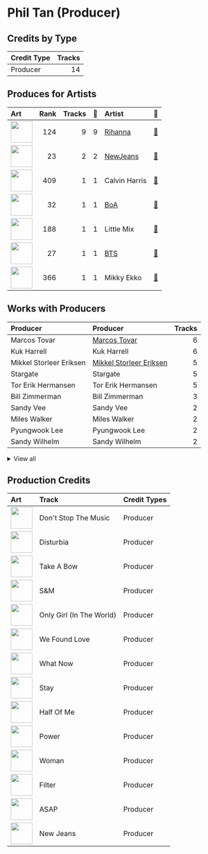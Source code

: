 # Phil Tan (Producer)

## Credits by Type

| Credit Type | Tracks |
|:---|---:|
| Producer | 14 |

## Produces for Artists

| Art | Rank | Tracks | 💚 | Artist | 🔗 |
|:---|---:|---:|---:|:---|:---|
| <img src="https://i.scdn.co/image/ab6761610000e5eb99e4fca7c0b7cb166d915789" alt="" width="50" /> | 124 | 9 | 9 | [Rihanna](../../artists/rihanna/overview.md) | [🔗](https://open.spotify.com/artist/5pKCCKE2ajJHZ9KAiaK11H) |
| <img src="https://i.scdn.co/image/ab6761610000e5eb80668ba2b15094d083780ea9" alt="" width="50" /> | 23 | 2 | 2 | [NewJeans](../../artists/newjeans/overview.md) | [🔗](https://open.spotify.com/artist/6HvZYsbFfjnjFrWF950C9d) |
| <img src="https://i.scdn.co/image/ab6761610000e5eb37bff6aa1d42bede9048750f" alt="" width="50" /> | 409 | 1 | 1 | Calvin Harris | [🔗](https://open.spotify.com/artist/7CajNmpbOovFoOoasH2HaY) |
| <img src="https://i.scdn.co/image/ab6761610000e5eb1925e6520e474e569c971b36" alt="" width="50" /> | 32 | 1 | 1 | [BoA](../../artists/boa/overview.md) | [🔗](https://open.spotify.com/artist/4muJrGMndyYWqZtfk8OWy4) |
| <img src="https://i.scdn.co/image/ab6761610000e5eb08cd53940cbf5813ee5fe565" alt="" width="50" /> | 188 | 1 | 1 | Little Mix | [🔗](https://open.spotify.com/artist/3e7awlrlDSwF3iM0WBjGMp) |
| <img src="https://i.scdn.co/image/ab6761610000e5ebd642648235ebf3460d2d1f6a" alt="" width="50" /> | 27 | 1 | 1 | [BTS](../../artists/bts/overview.md) | [🔗](https://open.spotify.com/artist/3Nrfpe0tUJi4K4DXYWgMUX) |
| <img src="https://i.scdn.co/image/ab6761610000e5eb81d954dd35145481964ddd6c" alt="" width="50" /> | 366 | 1 | 1 | Mikky Ekko | [🔗](https://open.spotify.com/artist/1buzCmyYZE4kcdLRudsb8V) |

## Works with Producers

| Producer | Producer | Tracks |
|:---|:---|---:|
| Marcos Tovar | [Marcos Tovar](../marcos_tovar/overview.md) | 6 |
| Kuk Harrell | Kuk Harrell | 6 |
| Mikkel Storleer Eriksen | [Mikkel Storleer Eriksen](../mikkel_storleer_eriksen/overview.md) | 5 |
| Stargate | Stargate | 5 |
| Tor Erik Hermansen | Tor Erik Hermansen | 5 |
| Bill Zimmerman | Bill Zimmerman | 3 |
| Sandy Vee | Sandy Vee | 2 |
| Miles Walker | Miles Walker | 2 |
| Pyungwook Lee | Pyungwook Lee | 2 |
| Sandy Wilhelm | Sandy Wilhelm | 2 |


<details>
<summary>View all</summary>

| Producer | Producer | Tracks |
|:---|:---|---:|
| Bokyeong Wang | Bokyeong Wang | 2 |
| Fine Glindvad Jensen | Fine Glindvad Jensen | 2 |
| Erika de Casier | Erika de Casier | 2 |
| Josh Gudwin | [Josh Gudwin](../josh_gudwin/overview.md) | 2 |
| Daniela Rivera | Daniela Rivera | 2 |
| Gigi | Gigi | 2 |
| Ne-Yo | Ne-Yo | 1 |
| BoA | BoA | 1 |
| 강해린 | 강해린 (Kang, Hae-rin) | 1 |
| Andre Merritt | Andre Merritt | 1 |
| Ivy Adara | Ivy Adara | 1 |
| Veronika Bozeman | Veronika Bozeman | 1 |
| Chris Brown | Chris Brown | 1 |
| Shahid Khan | Shahid Khan | 1 |
| dae Jung | dae Jung | 1 |
| Al Hemberger | Al Hemberger | 1 |
| KAMILLE | KAMILLE | 1 |
| Mike Gaydusek | Mike Gaydusek | 1 |
| Frankie Storm | Frankie Storm | 1 |
| Calvin Harris | Calvin Harris | 1 |
| 250 | 250 | 1 |
| Hilda Stenmalm | Hilda Stenmalm | 1 |
| Justin Parker | Justin Parker | 1 |
| Danielle Marsh | Danielle Marsh | 1 |
| Robopop | Robopop | 1 |
| Crystal Nicole | Crystal Nicole | 1 |
| Parker Ighile | Parker Ighile | 1 |
| EL CAPITXN | EL CAPITXN | 1 |
| Elof Loelv | Elof Loelv | 1 |
| Michael Jackson | [Michael Jackson](../michael_jackson/overview.md) | 1 |
| Robert Allen | Robert Allen | 1 |
| Steve James | Steve James | 1 |
| FRNK | FRNK | 1 |
| 유영진 | [유영진 (Yoo, Young-jin)](../유영진_(yoo,_young-jin)/overview.md) | 1 |
| Nathan Cassells | Nathan Cassells | 1 |
| Ester Dean | Ester Dean | 1 |
| Marlin "Hookman" Bonds | Marlin "Hookman" Bonds | 1 |
| Jon Hume | Jon Hume | 1 |
| Lutra | Lutra | 1 |
| Matt Radosevich | Matt Radosevich | 1 |
| Naughty Boy | Naughty Boy | 1 |
| Maegan Cottone | Maegan Cottone | 1 |
| Frants | Frants | 1 |
| Tom Wiklund | Tom Wiklund | 1 |
| Frankie Scoca | Frankie Scoca | 1 |
| Fallin' Dild | Fallin' Dild | 1 |
| Catharina Stoltenberg | Catharina Stoltenberg | 1 |
| Livvi Franc | Livvi Franc | 1 |
| Brian Kennedy | Brian Kennedy | 1 |
| danke | [danke](../danke/overview.md) | 1 |
| Chris Bishop | Chris Bishop | 1 |
| Pdogg | [Pdogg](../pdogg/overview.md) | 1 |
| Josh Houghkirk | Josh Houghkirk | 1 |
| JHart | JHart | 1 |
| 방시혁 | [방시혁 (Bang, Si-Hyuk)](../방시혁_(bang,_si-hyuk)/overview.md) | 1 |
| Neon Boy | Neon Boy | 1 |
| Makeba | Makeba | 1 |
| ADORA | ADORA | 1 |
| Henriette Motzfeldt | Henriette Motzfeldt | 1 |
| Seu Ran Lee | Seu Ran Lee | 1 |
| 안복진 | 안복진 (Ahn, Bok-Jin) | 1 |
| Emeli Sandé | Emeli Sandé (Sandé, Emeli) | 1 |
| Andrew Vastola | Andrew Vastola | 1 |
| Mikky Ekko | Mikky Ekko | 1 |

</details>


## Production Credits

| Art | Track | Credit Types |
|:---|:---|:---|
| <img src="https://i.scdn.co/image/ab67616d0000b273f9f27162ab1ed45b8d7a7e98" alt="" width="50" /> | Don't Stop The Music | Producer |
| <img src="https://i.scdn.co/image/ab67616d0000b273f9f27162ab1ed45b8d7a7e98" alt="" width="50" /> | Disturbia | Producer |
| <img src="https://i.scdn.co/image/ab67616d0000b273f9f27162ab1ed45b8d7a7e98" alt="" width="50" /> | Take A Bow | Producer |
| <img src="https://i.scdn.co/image/ab67616d0000b273aa16162c83c19d587a3bfa45" alt="" width="50" /> | S&M | Producer |
| <img src="https://i.scdn.co/image/ab67616d0000b273aa16162c83c19d587a3bfa45" alt="" width="50" /> | Only Girl (In The World) | Producer |
| <img src="https://i.scdn.co/image/ab67616d0000b2731c5eacf6965d328c2c795cef" alt="" width="50" /> | We Found Love | Producer |
| <img src="https://i.scdn.co/image/ab67616d0000b2730e6cedee56e37a9a65f2164d" alt="" width="50" /> | What Now | Producer |
| <img src="https://i.scdn.co/image/ab67616d0000b2730e6cedee56e37a9a65f2164d" alt="" width="50" /> | Stay | Producer |
| <img src="https://i.scdn.co/image/ab67616d0000b2730e6cedee56e37a9a65f2164d" alt="" width="50" /> | Half Of Me | Producer |
| <img src="https://i.scdn.co/image/ab67616d0000b2733042c53026e29faf3a21c9f9" alt="" width="50" /> | Power | Producer |
| <img src="https://i.scdn.co/image/ab67616d0000b2738d076165a515afd63688b968" alt="" width="50" /> | Woman | Producer |
| <img src="https://i.scdn.co/image/ab67616d0000b273505190077497c230422f2934" alt="" width="50" /> | Filter | Producer |
| <img src="https://i.scdn.co/image/ab67616d0000b2730744690248ef3ba7b776ea7b" alt="" width="50" /> | ASAP | Producer |
| <img src="https://i.scdn.co/image/ab67616d0000b2730744690248ef3ba7b776ea7b" alt="" width="50" /> | New Jeans | Producer |
